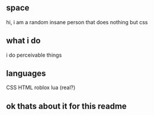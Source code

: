 ## space
hi, i am a random insane person that does nothing but css
## what i do
i do perceivable things
## languages
CSS
HTML
roblox lua (real?)
## ok thats about it for this readme
